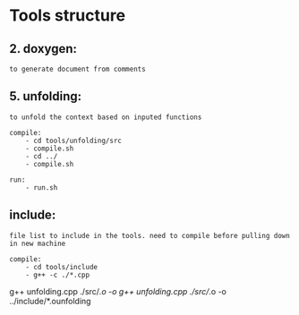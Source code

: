 # Tools structure

## 2. doxygen: 
```
to generate document from comments
```
## 5. unfolding: 
```
to unfold the context based on inputed functions

compile:
    - cd tools/unfolding/src
    - compile.sh
    - cd ../
    - compile.sh

run:
    - run.sh 
```
## include:
```
file list to include in the tools. need to compile before pulling down in new machine

compile:
    - cd tools/include
    - g++ -c ./*.cpp
```
g++ unfolding.cpp ./src/*.o -o g++ unfolding.cpp ./src/*.o -o  ../include/*.ounfolding
